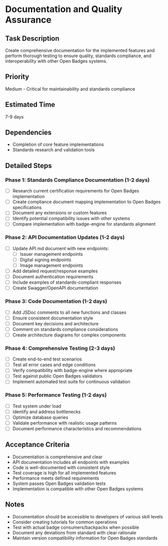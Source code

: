 # Documentation and Quality Assurance

## Task Description
Create comprehensive documentation for the implemented features and perform thorough testing to ensure quality, standards compliance, and interoperability with other Open Badges systems.

## Priority
Medium - Critical for maintainability and standards compliance

## Estimated Time
7-9 days

## Dependencies
- Completion of core feature implementations
- Standards research and validation tools

## Detailed Steps

### Phase 1: Standards Compliance Documentation (1-2 days)
- [ ] Research current certification requirements for Open Badges implementation
- [ ] Create compliance document mapping implementation to Open Badges specifications
- [ ] Document any extensions or custom features
- [ ] Identify potential compatibility issues with other systems
- [ ] Compare implementation with badge-engine for standards alignment

### Phase 2: API Documentation Updates (1-2 days)
- [ ] Update API.md document with new endpoints:
  - [ ] Issuer management endpoints
  - [ ] Digital signing endpoints
  - [ ] Image management endpoints
- [ ] Add detailed request/response examples
- [ ] Document authentication requirements
- [ ] Include examples of standards-compliant responses
- [ ] Create Swagger/OpenAPI documentation

### Phase 3: Code Documentation (1-2 days)
- [ ] Add JSDoc comments to all new functions and classes
- [ ] Ensure consistent documentation style
- [ ] Document key decisions and architecture
- [ ] Comment on standards compliance considerations
- [ ] Create architecture diagrams for complex components

### Phase 4: Comprehensive Testing (2-3 days)
- [ ] Create end-to-end test scenarios
- [ ] Test all error cases and edge conditions
- [ ] Verify compatibility with badge-engine where appropriate
- [ ] Test against public Open Badges validators
- [ ] Implement automated test suite for continuous validation

### Phase 5: Performance Testing (1-2 days)
- [ ] Test system under load
- [ ] Identify and address bottlenecks
- [ ] Optimize database queries
- [ ] Validate performance with realistic usage patterns
- [ ] Document performance characteristics and recommendations

## Acceptance Criteria
- Documentation is comprehensive and clear
- API documentation includes all endpoints with examples
- Code is well-documented with consistent style
- Test coverage is high for all implemented features
- Performance meets defined requirements
- System passes Open Badges validation tests
- Implementation is compatible with other Open Badges systems

## Notes
- Documentation should be accessible to developers of various skill levels
- Consider creating tutorials for common operations
- Test with actual badge consumers/backpacks when possible
- Document any deviations from standard with clear rationale
- Maintain version compatibility information for Open Badges standards 